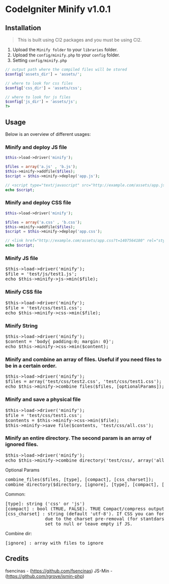 # CodeIgniter Minify v1.0.1

## Installation

> This is built using CI2 packages and you must be using CI2.

1. Upload the `Minify folder` to your `libraries` folder.
2. Upload the `config/minify.php` to your `config` folder.
3. Setting `config/minify.php`

```php
// output path where the compiled files will be stored
$config['assets_dir'] = 'assets/';  

// where to look for css files 
$config['css_dir'] = 'assets/css';

// where to look for js files 
$config['js_dir'] = 'assets/js';
?>
```


## Usage

Below is an overview of different usages:

### Minify and deploy JS file

```php
$this->load->driver('minify');

$files = array('a.js' , 'b.js');
$this->minify->addfile($files);
$script = $this->minify->deploy('app.js');

// <script type="text/javascript" src="http://example.com/assets/app.js?t=1407564151"></script>
echo $script;
```

### Minify and deploy CSS file

```php
$this->load->driver('minify');

$files = array('a.css' , 'b.css');
$this->minify->addfile($files);
$script = $this->minify->deploy('app.css');

// <link href="http://example.com/assets/app.css?t=1407564180" rel="stylesheet" type="text/css">
echo $script;
```

### Minify JS file
<pre>
$this->load->driver('minify');
$file = 'test/js/test1.js';
echo $this->minify->js->min($file);
</pre>

### Minify CSS file
<pre>
$this->load->driver('minify');
$file = 'test/css/test1.css';
echo $this->minify->css->min($file);
</pre>

### Minify String
<pre>
$this->load->driver('minify');
$content = 'body{ padding:0; margin: 0}';
echo $this->minify->css->min($content);
</pre>

### Minify and combine an array of files. Useful if you need files to be in a certain order.
<pre>
$this->load->driver('minify');
$files = array('test/css/test2.css', 'test/css/test1.css');
echo $this->minify->combine_files($files, [optionalParams]);
</pre>

### Minify and save a physical file
<pre>
$this->load->driver('minify');
$file = 'test/css/test1.css';
$contents = $this->minify->css->min($file);
$this->minify->save_file($contents, 'test/css/all.css');
</pre>

### Minify an entire directory. The second param is an array of ignored files.
<pre>
$this->load->driver('minify');
echo $this->minify->combine_directory('test/css/, array('all.css'), [optionalParams]);
</pre>

Optional Params
<pre>
combine_files($files, [type], [compact], [css_charset]);
combine_directory($directory, [ignore], [type], [compact], [css_charset]);
</pre>
Common:
<pre>
[type]: string ('css' or 'js')
[compact] : bool (TRUE, FALSE). TRUE Compact/compress output, FALSE doesn't compress output (only aggregation)
[css_charset] : string (default 'utf-8'). If CSS you can force a starting single charset declaration (when aggregate files)
               due to the charset pre-removal (for stantdars compliance and Webkit bugfix prevention)
               set to null or leave empty if JS.
</pre>
Combine dir:
<pre>
[ignore] : array with files to ignore
</pre>

## Credits
fsencinas - (https://github.com/fsencinas)
JS-Min - (https://github.com/rgrove/jsmin-php)
